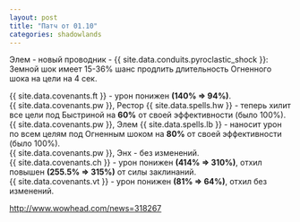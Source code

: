 ```yaml
---
layout: post
title: "Патч от 01.10"
categories: shadowlands 
---
```

Элем - новый проводник - {{ site.data.conduits.pyroclastic_shock }}: Земной шок имеет 15-36% шанс продлить длительность Огненного шока на цели на 4 сек.

{{ site.data.covenants.ft }} - урон понижен **(140% => 94%)**.  
{{ site.data.covenants.pw }}, Рестор {{ site.data.spells.hw }} - теперь хилит все цели под Быстриной на **60%** от своей эффективности (было 100%).  
{{ site.data.covenants.pw }}, Элем {{ site.data.spells.lb }} - наносит урон по всем целям под Огненным шоком на **80%** от своей эффективности (было 100%).  
{{ site.data.covenants.pw }}, Энх - без изменений.  
{{ site.data.covenants.ch }} - урон понижен **(414% => 310%)**, отхил повышен **(255.5% => 315%)** от силы заклинаний.  
{{ site.data.covenants.vt }} - урон понижен **(81% => 64%)**, отхил без изменений.

<http://www.wowhead.com/news=318267>
